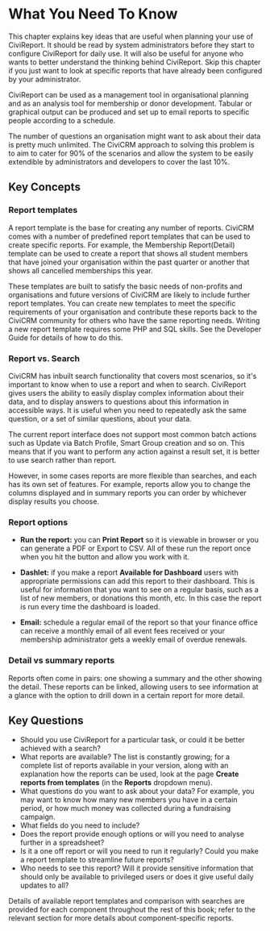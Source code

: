 What You Need To Know
=====================

This chapter explains key ideas that are useful when planning your use
of CiviReport. It should be read by system administrators before they
start to configure CiviReport for daily use. It will also be useful for
anyone who wants to better understand the thinking behind CiviReport.
Skip this chapter if you just want to look at specific reports that have
already been configured by your administrator.

CiviReport can be used as a management tool in organisational planning
and as an analysis tool for membership or donor development. Tabular or
graphical output can be produced and set up to email reports to specific
people according to a schedule.

The number of questions an organisation might want to ask about their
data is pretty much unlimited. The CiviCRM approach to solving this
problem is to aim to cater for 90% of the scenarios and allow the system
to be easily extendible by administrators and developers to cover the
last 10%.

Key Concepts
------------

### Report templates

A report template is the base for creating any number of reports.
CiviCRM comes with a number of predefined report templates that can be
used to create specific reports. For example, the Membership
Report(Detail) template can be used to create a report that shows all
student members that have joined your organisation within the past
quarter or another that shows all cancelled memberships this year.

These templates are built to satisfy the basic needs of non-profits and
organisations and future versions of CiviCRM are likely to include
further report templates. You can create new templates to meet the
specific requirements of your organisation and contribute these reports
back to the CiviCRM community for others who have the same reporting
needs. Writing a new report template requires some PHP and SQL skills.
See the Developer Guide for details of how to do this. 

### Report vs. Search

CiviCRM has inbuilt search functionality that covers most scenarios, so
it's important to know when to use a report and when to
search. CiviReport gives users the ability to easily display complex
information about their data, and to display answers to questions about
this information in accessible ways. It is useful when you need to
repeatedly ask the same question, or a set of similar questions, about
your data.

The current report interface does not support most common batch actions
such as Update via Batch Profile, Smart Group creation and so on. This
means that if you want to perform any action against a result set, it is
better to use search rather than report.

However, in some cases reports are more flexible than searches, and each
has its own set of features. For example, reports allow you to change
the columns displayed and in summary reports you can order by whichever
display results you choose.

### Report options

-   **Run the report:** you can **Print Report** so it is viewable in
    browser or you can generate a PDF or Export to CSV. All of these run
    the report once when you hit the button and allow you work with it.

-   **Dashlet:** if you make a report **Available for Dashboard** users
    with appropriate permissions can add this report to their dashboard.
    This is useful for information that you want to see on a regular
    basis, such as a list of new members, or donations this month, etc.
    In this case the report is run every time the dashboard is loaded.
-   **Email:** schedule a regular email of the report so that your
    finance office can receive a monthly email of all event fees
    received or your membership administrator gets a weekly email of
    overdue renewals.

### Detail vs summary reports

Reports often come in pairs: one showing a summary and the other showing
the detail. These reports can be linked, allowing users to see
information at a glance with the option to drill down in a certain
report for more detail.

Key Questions
-------------

-   Should you use CiviReport for a particular task, or could it be
    better achieved with a search?
-   What reports are available? The list is constantly growing; for a
    complete list of reports available in your version, along with an
    explanation how the reports can be used, look at the page **Create
    reports from templates** (in the **Reports** dropdown menu).
-   What questions do you want to ask about your data? For example, you
    may want to know how many new members you have in a certain period,
    or how much money was collected during a fundraising campaign.
-   What fields do you need to include?
-   Does the report provide enough options or will you need to analyse
    further in a spreadsheet?
-   Is it a one off report or will you need to run it regularly? Could
    you make a report template to streamline future reports?
-   Who needs to see this report? Will it provide sensitive information
    that should only be available to privileged users or does it give
    useful daily updates to all?

Details of available report templates and comparison with searches are
provided for each component throughout the rest of this book; refer to
the relevant section for more details about component-specific reports.

